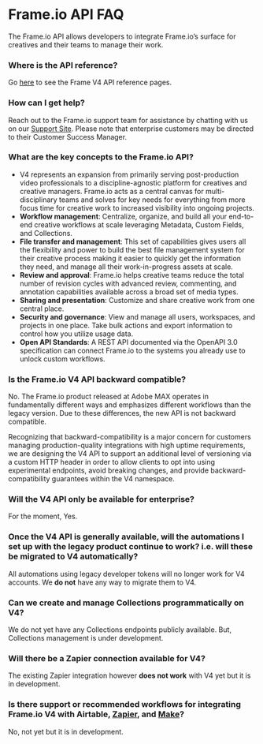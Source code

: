 # Frame.io API FAQ

The Frame.io API allows developers to integrate Frame.io’s surface for creatives and their teams to manage their work.

### Where is the **API reference**?

Go [here](https://developer.adobe.com/frameio/api/current/) to see the Frame V4 API reference pages.

### How can I get **help**?

Reach out to the Frame.io support team for assistance by chatting with us on our [Support Site](https://help.frame.io/en/). Please note that enterprise customers may be directed to their Customer Success Manager.

### What are the **key concepts** to the Frame.io API?

* V4 represents an expansion from primarily serving post-production video professionals to a discipline-agnostic platform for creatives and creative managers. Frame.io acts as a central canvas for multi-disciplinary teams and solves for key needs for everything from more focus time for creative work to increased visibility into ongoing projects.
* **Workflow management**: Centralize, organize, and build all your end-to-end creative workflows at scale leveraging Metadata, Custom Fields, and Collections.
* **File transfer and management**: This set of capabilities gives users all the flexibility and power to build the best file management system for their creative process making it easier to quickly get the information they need, and manage all their work-in-progress assets at scale.
* **Review and approval**: Frame.io helps creative teams reduce the total number of revision cycles with advanced review, commenting, and annotation capabilities available across a broad set of media types.
* **Sharing and presentation**: Customize and share creative work from one central place.
* **Security and governance**: View and manage all users, workspaces, and projects in one place. Take bulk actions and export information to control how you utilize usage data.
* **Open API Standards**: A REST API documented via the OpenAPI 3.0 specification can connect Frame.io to the systems you already use to unlock custom workflows.

### Is the Frame.io V4 API **backward compatible**?  

No. The Frame.io product released at Adobe MAX operates in fundamentally different ways and emphasizes different workflows than the legacy version. Due to these differences, the new API is not backward compatible.

Recognizing that backward-compatibility is a major concern for customers managing production-quality integrations with high uptime requirements, we are designing the V4 API to support an additional level of versioning via a custom HTTP header in order to allow clients to opt into using experimental endpoints, avoid breaking changes, and provide backward-compatibility guarantees within the V4 namespace.

### Will the V4 API only be **available for enterprise**?

For the moment, Yes.

### Once the V4 API is generally available, will the automations I set up with the legacy product continue to work? i.e. will these be migrated to V4 automatically?

All automations using legacy developer tokens will no longer work for V4 accounts. We **do not** have any way to migrate them to V4.

### Can we create and **manage Collections programmatically** on V4?

We do not yet have any Collections endpoints publicly available. But, Collections management is under development.

### Will there be a **Zapier** connection available for V4?

The existing Zapier integration however **does not work** with V4 yet but it is in development.

### Is there support or recommended workflows for integrating Frame.io V4 with Airtable, [Zapier](http://Zapier.com/), and [Make](http://Make.com/)?

No, not yet but it is in development.
